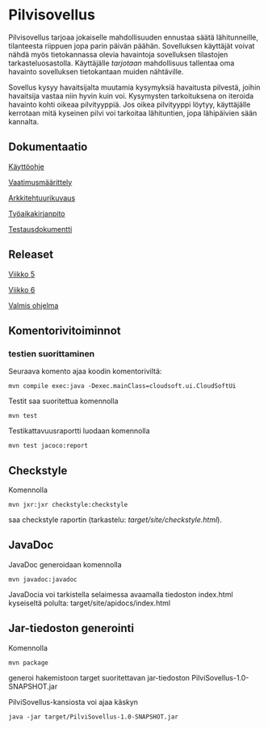 # Pilvisovellus
Pilvisovellus tarjoaa jokaiselle mahdollisuuden ennustaa säätä lähitunneille, tilanteesta riippuen jopa parin päivän päähän. Sovelluksen käyttäjät voivat nähdä myös tietokannassa olevia havaintoja sovelluksen tilastojen tarkasteluosastolla. Käyttäjälle *tarjotaan* mahdollisuus tallentaa oma havainto sovelluksen tietokantaan muiden nähtäville. 

Sovellus kysyy havaitsijalta muutamia kysymyksiä havaitusta pilvestä, joihin havaitsija vastaa niin hyvin kuin voi. Kysymysten tarkoituksena on iteroida havainto kohti oikeaa pilvityyppiä. Jos oikea pilvityyppi löytyy, käyttäjälle kerrotaan mitä kyseinen pilvi voi tarkoitaa lähituntien, jopa lähipäivien sään kannalta.

## Dokumentaatio

[Käyttöohje](https://github.com/civuaine/OTM2018_harjoitustyo/blob/master/Dokumentaatio/kayttoohje.md)

[Vaatimusmäärittely](https://github.com/civuaine/OTM2018_harjoitustyo/blob/master/Dokumentaatio/vaatimusmaarittely.md)

[Arkkitehtuurikuvaus](https://github.com/civuaine/OTM2018_harjoitustyo/blob/master/Dokumentaatio/arkkitehtuuri.md)

[Työaikakirjanpito](https://github.com/civuaine/OTM2018_harjoitustyo/blob/master/Dokumentaatio/tuntikirjanpito.md)

[Testausdokumentti](https://github.com/civuaine/OTM2018_harjoitustyo/blob/master/Dokumentaatio/testaus.md)

## Releaset

[Viikko 5](https://github.com/civuaine/OTM2018_harjoitustyo/releases/tag/viikko5)

[Viikko 6](https://github.com/civuaine/OTM2018_harjoitustyo/releases/tag/viikko6)

[Valmis ohjelma](https://github.com/civuaine/OTM2018_harjoitustyo/releases/tag/lopullinen)

## Komentorivitoiminnot

### testien suorittaminen

Seuraava komento ajaa koodin komentoriviltä:
```
mvn compile exec:java -Dexec.mainClass=cloudsoft.ui.CloudSoftUi

```

Testit saa suoritettua komennolla

```
mvn test
```

Testikattavuusraportti luodaan komennolla

```
mvn test jacoco:report
```


## Checkstyle

Komennolla
```
mvn jxr:jxr checkstyle:checkstyle
```
saa checkstyle raportin (tarkastelu: _target/site/checkstyle.html_).

## JavaDoc
JavaDoc generoidaan komennolla

```
mvn javadoc:javadoc
```
JavaDocia voi tarkistella selaimessa avaamalla tiedoston index.html kyseiseltä polulta: target/site/apidocs/index.html

## Jar-tiedoston generointi

Komennolla
```
mvn package
```
generoi hakemistoon target suoritettavan jar-tiedoston PilviSovellus-1.0-SNAPSHOT.jar

PilviSovellus-kansiosta voi ajaa käskyn
```
java -jar target/PilviSovellus-1.0-SNAPSHOT.jar
```
